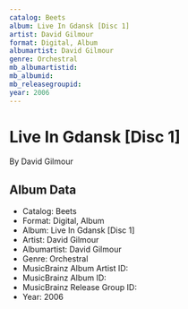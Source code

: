```yaml
---
catalog: Beets
album: Live In Gdansk [Disc 1]
artist: David Gilmour
format: Digital, Album
albumartist: David Gilmour
genre: Orchestral
mb_albumartistid: 
mb_albumid: 
mb_releasegroupid: 
year: 2006
---
```


# Live In Gdansk [Disc 1]

By David Gilmour

## Album Data

- Catalog: Beets
- Format: Digital, Album
- Album: Live In Gdansk [Disc 1]
- Artist: David Gilmour
- Albumartist: David Gilmour
- Genre: Orchestral
- MusicBrainz Album Artist ID: 
- MusicBrainz Album ID: 
- MusicBrainz Release Group ID: 
- Year: 2006

